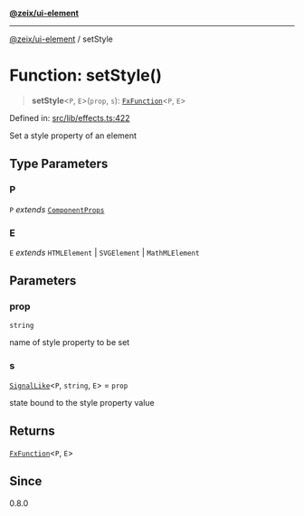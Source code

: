 [**@zeix/ui-element**](../README.md)

***

[@zeix/ui-element](../globals.md) / setStyle

# Function: setStyle()

> **setStyle**\<`P`, `E`\>(`prop`, `s`): [`FxFunction`](../type-aliases/FxFunction.md)\<`P`, `E`\>

Defined in: [src/lib/effects.ts:422](https://github.com/zeixcom/ui-element/blob/fbfc14f2b364007b204dfef842cb4c272bdfad41/src/lib/effects.ts#L422)

Set a style property of an element

## Type Parameters

### P

`P` *extends* [`ComponentProps`](../type-aliases/ComponentProps.md)

### E

`E` *extends* `HTMLElement` \| `SVGElement` \| `MathMLElement`

## Parameters

### prop

`string`

name of style property to be set

### s

[`SignalLike`](../type-aliases/SignalLike.md)\<`P`, `string`, `E`\> = `prop`

state bound to the style property value

## Returns

[`FxFunction`](../type-aliases/FxFunction.md)\<`P`, `E`\>

## Since

0.8.0
